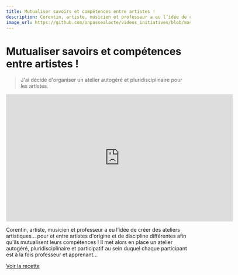 ```yaml
---
title: Mutualiser savoirs et compétences entre artistes !
description: Corentin, artiste, musicien et professeur a eu l’idée de créer des ateliers artistiques… pour et entre artistes d'origine et de discipline différentes afin qu'ils mutualisent leurs compétences !
image_url: https://github.com/onpassealacte/videos_initiatives/blob/master/media/mutualisation_artistes.jpg
---
```


# Mutualiser savoirs et compétences entre artistes !

>  J'ai décidé d'organiser un atelier autogéré et pluridisciplinaire pour les artistes.

<iframe src="https://player.vimeo.com/video/138430167" width="620" height="348" frameborder="0" webkitallowfullscreen mozallowfullscreen allowfullscreen></iframe>

Corentin, artiste, musicien et professeur a eu l’idée de créer des ateliers artistiques… pour et entre artistes d'origine et de discipline différentes afin qu'ils mutualisent leurs compétences ! Il met alors en place un atelier autogéré, pluridisciplinaire et participatif au sein duquel chaque participant est à la fois professeur et apprenant…

[Voir la recette](http://www.onpassealacte.fr/recettes_coup_de_coeur_en_savoir_plus.php?r=86009702144)
